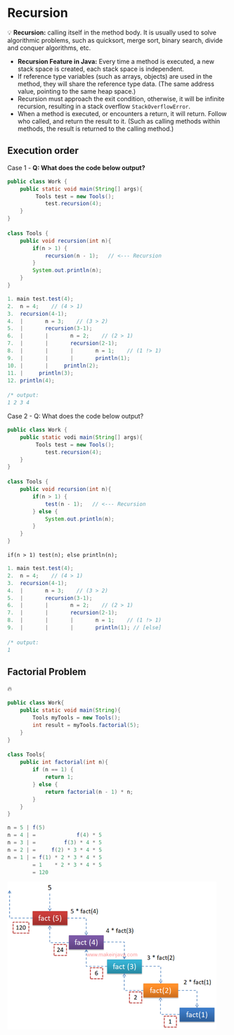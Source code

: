 # Recursion

💡 **Recursion:** calling itself in the method body. It is usually used to solve algorithmic problems, such as quicksort, merge sort, binary search, divide and conquer algorithms, etc.

- **Recursion Feature in Java:** Every time a method is executed, a new stack space is created, each stack space is independent.
- If reference type variables (such as arrays, objects) are used in the method, they will share the reference type data. (The same address value, pointing to the same heap space.)
- Recursion must approach the exit condition, otherwise, it will be infinite recursion, resulting in a stack overflow `StackOverflowError`.
- When a method is executed, or encounters a return, it will return. Follow who called, and return the result to it. (Such as calling methods within methods, the result is returned to the calling method.)

## Execution order 

Case 1 - **Q: What does the code below output?**

```java
public class Work {
	public static void main(String[] args){
		 Tools test = new Tools();
			test.recursion(4);
	}
}

class Tools {
	public void recursion(int n){
		if(n > 1) {
			recursion(n - 1);   // <--- Recursion
		}
		System.out.println(n);
	}
}
```

```java
1. main test.test(4);
2. 	n = 4;    // (4 > 1)
3. 	recursion(4-1);
4. 	|		n = 3;    // (3 > 2)
5.	|		recursion(3-1);
6.	|		|		n = 2;    // (2 > 1)
7.	|		|		recursion(2-1);
8.	|		|		|		n = 1;    // (1 !> 1)
9.	|		|		|		println(1);
10.	|		|	  println(2);
11.	|	  println(3);
12. println(4);

/* output: 
1 2 3 4
```

Case 2 - Q: What does the code below output?

```java
public class Work {
	public static vodi main(String[] args){
		 Tools test = new Tools();
			test.recursion(4);
	}
}

class Tools {
	public void recursion(int n){
		if(n > 1) {
			test(n - 1);   // <--- Recursion
		} else {
			System.out.println(n);
		}
	}
}
```

`if(n > 1) test(n); else println(n);`

```java
1. main test.test(4);
2. 	n = 4;    // (4 > 1)
3. 	recursion(4-1);
4. 	|		n = 3;    // (3 > 2)
5.	|		recursion(3-1);
6.	|		|		n = 2;    // (2 > 1)
7.	|		|		recursion(2-1);
8.	|		|		|		n = 1;    // (1 !> 1)
9.	|		|		|		println(1); // [else]

/* output: 
1
```

## Factorial Problem

🔥


```java
public class Work{
	public static void main(String){
		Tools myTools = new Tools();
		int result = myTools.factorial(5);
	}
}

class Tools{
	public int factorial(int n){
		if (n == 1) {
			return 1;
		} else {
			return factorial(n - 1) * n;
		}
	}
}
```

```java
n = 5 | f(5)
n = 4 | =             f(4) * 5
n = 3 | =         f(3) * 4 * 5
n = 2 | =     f(2) * 3 * 4 * 5
n = 1 | = f(1) * 2 * 3 * 4 * 5
        = 1    * 2 * 3 * 4 * 5
        = 120
```

![Untitled](image/recursion.png)